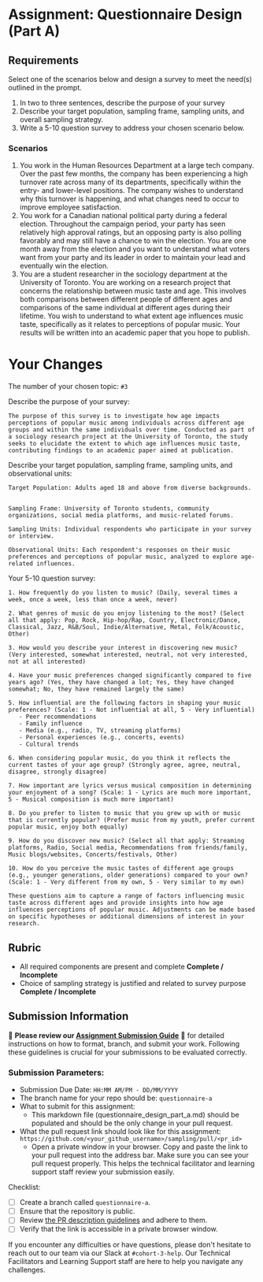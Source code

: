 # Assignment: Questionnaire Design (Part A)

## Requirements
Select one of the scenarios below and design a survey to meet the need(s) outlined in the prompt.

1.	In two to three sentences, describe the purpose of your survey
2.	Describe your target population, sampling frame, sampling units, and overall sampling strategy.
3.	Write a 5-10 question survey to address your chosen scenario below.


### Scenarios
1.	You work in the Human Resources Department at a large tech company. Over the past few months, the company has been experiencing a high turnover rate across many of its departments, specifically within the entry- and lower-level positions. The company wishes to understand why this turnover is happening, and what changes need to occur to improve employee satisfaction.
2.	You work for a Canadian national political party during a federal election. Throughout the campaign period, your party has seen relatively high approval ratings, but an opposing party is also polling favorably and may still have a chance to win the election. You are one month away from the election and you want to understand what voters want from your party and its leader in order to maintain your lead and eventually win the election.
3.	You are a student researcher in the sociology department at the University of Toronto. You are working on a research project that concerns the relationship between music taste and age. This involves both comparisons between different people of different ages and comparisons of the same individual at different ages during their lifetime. You wish to understand to what extent age influences music taste, specifically as it relates to perceptions of popular music. Your results will be written into an academic paper that you hope to publish.


# Your Changes

The number of your chosen topic: `#3`

Describe the purpose of your survey:
```
The purpose of this survey is to investigate how age impacts perceptions of popular music among individuals across different age groups and within the same individuals over time. Conducted as part of a sociology research project at the University of Toronto, the study seeks to elucidate the extent to which age influences music taste, contributing findings to an academic paper aimed at publication.
```

Describe your target population, sampling frame, sampling units, and observational units:
```
Target Population: Adults aged 18 and above from diverse backgrounds.


Sampling Frame: University of Toronto students, community organizations, social media platforms, and music-related forums.

Sampling Units: Individual respondents who participate in your survey or interview.

Observational Units: Each respondent's responses on their music preferences and perceptions of popular music, analyzed to explore age-related influences.

```

Your 5-10 question survey:
```
1. How frequently do you listen to music? (Daily, several times a week, once a week, less than once a week, never)
   
2. What genres of music do you enjoy listening to the most? (Select all that apply: Pop, Rock, Hip-hop/Rap, Country, Electronic/Dance, Classical, Jazz, R&B/Soul, Indie/Alternative, Metal, Folk/Acoustic, Other)

3. How would you describe your interest in discovering new music? (Very interested, somewhat interested, neutral, not very interested, not at all interested)

4. Have your music preferences changed significantly compared to five years ago? (Yes, they have changed a lot; Yes, they have changed somewhat; No, they have remained largely the same)

5. How influential are the following factors in shaping your music preferences? (Scale: 1 - Not influential at all, 5 - Very influential)
   - Peer recommendations
   - Family influence
   - Media (e.g., radio, TV, streaming platforms)
   - Personal experiences (e.g., concerts, events)
   - Cultural trends
   
6. When considering popular music, do you think it reflects the current tastes of your age group? (Strongly agree, agree, neutral, disagree, strongly disagree)

7. How important are lyrics versus musical composition in determining your enjoyment of a song? (Scale: 1 - Lyrics are much more important, 5 - Musical composition is much more important)

8. Do you prefer to listen to music that you grew up with or music that is currently popular? (Prefer music from my youth, prefer current popular music, enjoy both equally)

9. How do you discover new music? (Select all that apply: Streaming platforms, Radio, Social media, Recommendations from friends/family, Music blogs/websites, Concerts/festivals, Other)

10. How do you perceive the music tastes of different age groups (e.g., younger generations, older generations) compared to your own? (Scale: 1 - Very different from my own, 5 - Very similar to my own)

These questions aim to capture a range of factors influencing music taste across different ages and provide insights into how age influences perceptions of popular music. Adjustments can be made based on specific hypotheses or additional dimensions of interest in your research.
```

## Rubric

-	All required components are present and complete **Complete / Incomplete**
-	Choice of sampling strategy is justified and related to survey purpose **Complete / Incomplete**

## Submission Information

🚨 **Please review our [Assignment Submission Guide](https://github.com/UofT-DSI/onboarding/blob/main/onboarding_documents/submissions.md)** 🚨 for detailed instructions on how to format, branch, and submit your work. Following these guidelines is crucial for your submissions to be evaluated correctly.

### Submission Parameters:
* Submission Due Date: `HH:MM AM/PM - DD/MM/YYYY`
* The branch name for your repo should be: `questionnaire-a`
* What to submit for this assignment:
    * This markdown file (questionnaire_design_part_a.md) should be populated and should be the only change in your pull request.
* What the pull request link should look like for this assignment: `https://github.com/<your_github_username>/sampling/pull/<pr_id>`
    * Open a private window in your browser. Copy and paste the link to your pull request into the address bar. Make sure you can see your pull request properly. This helps the technical facilitator and learning support staff review your submission easily.

Checklist:
- [ ] Create a branch called `questionnaire-a`.
- [ ] Ensure that the repository is public.
- [ ] Review [the PR description guidelines](https://github.com/UofT-DSI/onboarding/blob/main/onboarding_documents/submissions.md#guidelines-for-pull-request-descriptions) and adhere to them.
- [ ] Verify that the link is accessible in a private browser window.

If you encounter any difficulties or have questions, please don't hesitate to reach out to our team via our Slack at `#cohort-3-help`. Our Technical Facilitators and Learning Support staff are here to help you navigate any challenges.
